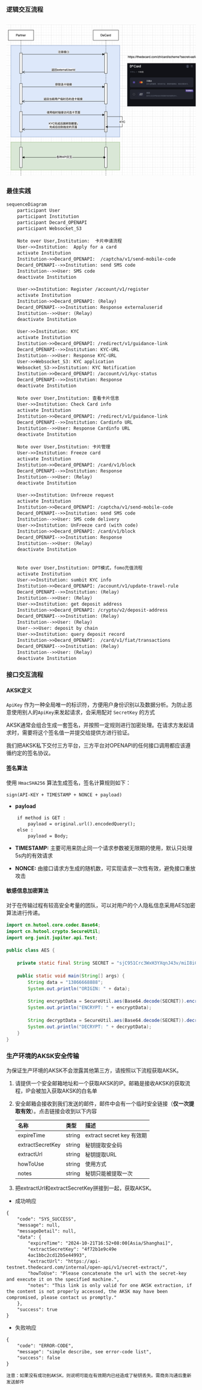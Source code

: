 ### 逻辑交互流程
![](../images/flow.png)
---

### 最佳实践

```mermaid
sequenceDiagram
    participant User
    participant Institution
    participant Decard_OPENAPI
    participant Websocket_S3

    Note over User,Institution:  卡片申请流程
    User->>Institution:  Apply for a card
    activate Institution
    Institution->>Decard_OPENAPI:  /captcha/v1/send-mobile-code
    Decard_OPENAPI-->>Institution: send SMS code
    Institution-->>User: SMS code
    deactivate Institution

    User->>Institution: Register /account/v1/register
    activate Institution
    Institution->>Decard_OPENAPI: (Relay)
    Decard_OPENAPI-->>Institution: Response externaluserid
    Institution-->>User: (Relay)
    deactivate Institution

    User->>Institution: KYC
    activate Institution
    Institution->>Decard_OPENAPI: /redirect/v1/guidance-link
    Decard_OPENAPI-->>Institution: KYC-URL
    Institution-->>User: Response KYC-URL
    User->>Websocket_S3: KYC application
    Websocket_S3->>Institution: KYC Notification
    Institution->>Decard_OPENAPI: /account/v1/kyc-status
    Decard_OPENAPI-->>Institution: Response
    deactivate Institution

    Note over User,Institution: 查看卡片信息
    User->>Institution: Check Card info
    activate Institution
    Institution->>Decard_OPENAPI: /redirect/v1/guidance-link
    Decard_OPENAPI-->>Institution: Cardinfo URL
    Institution-->>User: Response Cardinfo URL
    deactivate Institution

    Note over User,Institution: 卡片管理
    User->>Institution: Freeze card
    activate Institution
    Institution->>Decard_OPENAPI: /card/v1/block
    Decard_OPENAPI-->>Institution: Response
    Institution-->>User: (Relay)
    deactivate Institution

    User->>Institution: Unfreeze request
    activate Institution
    Institution->>Decard_OPENAPI: /captcha/v1/send-mobile-code
    Decard_OPENAPI-->>Institution: send SMS code
    Institution-->>User: SMS code delivery
    User->>Institution: UnFreeze card (with code)
    Institution->>Decard_OPENAPI: /card/v1/block
    Decard_OPENAPI-->>Institution: Response
    Institution-->>User: (Relay)
    deactivate Institution


    Note over User,Institution: DPT模式，fomo充值流程
    activate Institution
    User->>Institution: sumbit KYC info
    Institution->>Decard_OPENAPI: /account/v1/update-travel-rule
    Decard_OPENAPI-->>Institution: (Relay)    
    Institution-->>User: (Relay)    
    User->>Institution: get deposit address
    Institution->>Decard_OPENAPI: /crypto/v2/deposit-address
    Decard_OPENAPI-->>Institution: (Relay)    
    Institution-->>User: (Relay)  
    User-->>User: deposit by chain
    User->>Institution: query deposit record
    Institution->>Decard_OPENAPI:  /card/v1/fiat/transactions
    Decard_OPENAPI-->>Institution: (Relay)    
    Institution-->>User: (Relay)    
    deactivate Institution
```

### 接口交互流程

#### AKSK定义
`ApiKey` 作为一种全局唯一的标识符，方便用户身份识别以及数据分析。为防止恶意使用别人的`ApiKey`来发起请求，会采用配对 `SecretKey` 的方式

AKSK通常会组合生成一套签名，并按照一定规则进行加密处理。在请求方发起请求时，需要将这个签名值一并提交给提供方进行验证。 

我们把AKSK私下交付三方平台，三方平台对OPENAPI的任何接口调用都应该遵循约定的签名协议。

#### 签名算法
使用 `HmacSHA256` 算法生成签名，签名计算规则如下：
```
sign(API-KEY + TIMESTAMP + NONCE + payload)
```

- **payload**
```
    if method is GET : 
        payload = original.url().encodedQuery();
    else :
        payload = Body;
```

- **TIMESTAMP:** 主要可用来防止同一个请求参数被无限期的使用，默认只处理5s内的有效请求

- **NONCE:** 由接口请求方生成的随机数，可实现请求一次性有效，避免接口重放攻击




#### 敏感信息加密算法
对于在传输过程有较高安全考量的团队，可以对用户的个人隐私信息采用AES加密算法进行传递。

```java
import cn.hutool.core.codec.Base64;
import cn.hutool.crypto.SecureUtil;
import org.junit.jupiter.api.Test;

public class AES {

    private static final String SECRET = "sjC951Crc3WxH3YXqnJ43v/miI8iCan2iQbK7Km0w1s=";
    
    public static void main(String[] args) {
        String data = "13866668888";
        System.out.println("ORIGIN: " + data);

        String encryptData = SecureUtil.aes(Base64.decode(SECRET)).encryptBase64(data);
        System.out.println("ENCRYPT: " + encryptData);

        String decryptData = SecureUtil.aes(Base64.decode(SECRET)).decryptStr(encryptData);
        System.out.println("DECRYPT: " + decryptData);
    }
}
```

### 生产环境的AKSK安全传输
为保证生产环境的AKSK不会泄露其他第三方，请按照以下流程获取AKSK。
1. 请提供一个安全邮箱地址和一个获取AKSK的IP。邮箱是接收AKSK的获取流程，IP会被加入获取AKSK的白名单
2. 安全邮箱会接收到我们发送的邮件，邮件中会有一个临时安全链接（**仅一次提取有效**）。点击链接会收到以下内容

    | 名称              | 类型   | 描述                 |
    |-----------------|------|--------------------|
    | expireTime      | string | extract secret key 有效期 |
    | extractSecretKey | string | 秘钥提取安全码            |
    | extractUrl      | string | 秘钥提取URL            |
    | howToUse        | string | 使用方式               |
    | notes           | string | 秘钥只能被提取一次          |
3. 把extractUrl和extractSecretKey拼接到一起，获取AKSK。

- 成功响应
```
{
    "code": "SYS_SUCCESS",
    "message": null,
    "messageDetail": null,
    "data": {
        "expireTime": "2024-10-21T16:52+08:00[Asia/Shanghai]",
        "extractSecretKey": "4f72b1e9c49e
        4ac1bbc2cd12b5e44993",
        "extractUrl": "https://api-testnet.thedecard.com/internal/open-api/v1/secret-extract/",
        "howToUse": "Please concatenate the url with the secret-key and execute it on the specified machine.",
        "notes": "This link is only valid for one AKSK extraction, if the content is not properly accessed, the AKSK may have been compromised, please contact us promptly."
    },
    "success": true
}
```
- 失败响应
```
{
    "code": "ERROR-CODE",
    "message": "simple describe, see error-code list",
    "success": false
}
```

```angular2html
注意：如果没有成功到AKSK，则说明可能在有效期内已经造成了秘钥丢失。需商务沟通后重新发送邮件
```